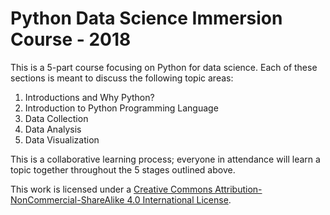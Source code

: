 # Python Data Science Immersion Course - 2018

This is a 5-part course focusing on Python for data science. Each of these sections is meant to discuss the following topic areas:

1. Introductions and Why Python?
2. Introduction to Python Programming Language
3. Data Collection
4. Data Analysis
5. Data Visualization

This is a collaborative learning process; everyone in attendance will learn a topic together throughout the 5 stages outlined above.

This work is licensed under a [Creative Commons Attribution-NonCommercial-ShareAlike 4.0 International License](http://creativecommons.org/licenses/by-nc-sa/4.0/).


